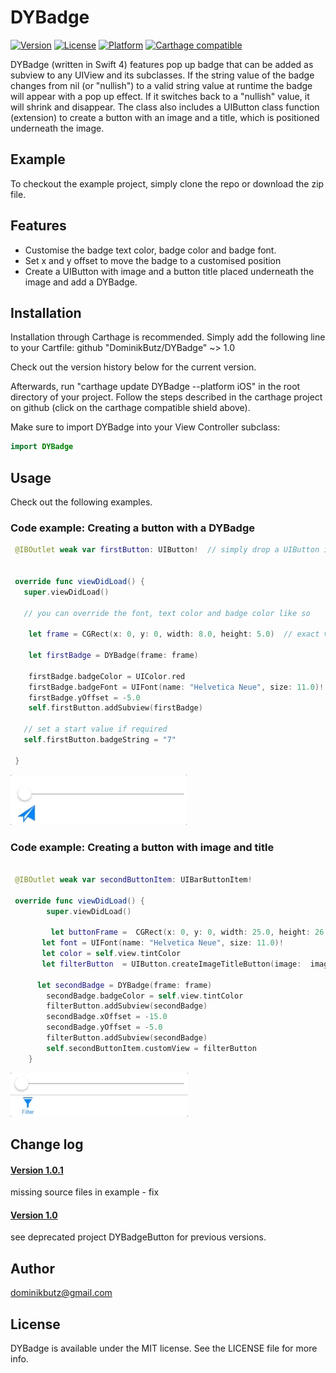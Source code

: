 # DYBadge

[![Version](https://img.shields.io/cocoapods/v/DYBadge.svg?style=flat)](http://cocoapods.org/pods/DYBadge)
[![License](https://img.shields.io/cocoapods/l/DYBadge.svg?style=flat)](http://cocoapods.org/pods/DYBadge)
[![Platform](https://img.shields.io/cocoapods/p/DYBadge.svg?style=flat)](http://cocoapods.org/pods/DYBadge)
[![Carthage compatible](https://img.shields.io/badge/Carthage-compatible-4BC51D.svg?style=flat)](https://github.com/Carthage/Carthage)


 DYBadge (written in Swift 4) features pop up badge that can be added as subview to any UIView and its subclasses. If the string value of the badge changes from nil (or "nullish") to a valid string value at runtime the badge will appear with a pop up effect. If it switches back to a "nullish" value, it will shrink and disappear.
The class also includes a UIButton  class function (extension) to create a button with an image and a title, which is positioned underneath the image. 

## Example

To checkout the example project, simply clone the repo or download the zip file. 

## Features

* Customise the badge text color, badge color and badge font.
* Set x and y offset to move the badge to a customised position
* Create a UIButton with image and a button title placed underneath the image and add a DYBadge.

## Installation


Installation through Carthage is recommended. Simply add the following line to your Cartfile:
github "DominikButz/DYBadge" ~> 1.0

Check out the version history below for the current version.

Afterwards, run "carthage update DYBadge --platform iOS" in the root directory of your project. Follow the steps described in the carthage project on github (click on the carthage compatible shield above). 

Make sure to import DYBadge into your View Controller subclass:

```Swift
import DYBadge
```

## Usage

Check out the following examples.

### Code example: Creating a button with a DYBadge


```Swift
 @IBOutlet weak var firstButton: UIButton!  // simply drop a UIButton into the VC from interface builder in storyboard
 

 override func viewDidLoad() {
   super.viewDidLoad()
   
   // you can override the font, text color and badge color like so
   
    let frame = CGRect(x: 0, y: 0, width: 8.0, height: 5.0)  // exact values are not important, they are changed according to the font size
    
    let firstBadge = DYBadge(frame: frame)
        
    firstBadge.badgeColor = UIColor.red
    firstBadge.badgeFont = UIFont(name: "Helvetica Neue", size: 11.0)!
    firstBadge.yOffset = -5.0
    self.firstButton.addSubview(firstBadge)

   // set a start value if required
   self.firstButton.badgeString = "7"
   
 }

```

![DYBadgeButton example](./gitResources/DYBadgeExample1-small.gif "Badge Button example 1") 

### Code example: Creating a button with image and title

 
```Swift

 @IBOutlet weak var secondButtonItem: UIBarButtonItem!

 override func viewDidLoad() {
	    super.viewDidLoad()
	        
		 let buttonFrame =  CGRect(x: 0, y: 0, width: 25.0, height: 26.0)
       let font = UIFont(name: "Helvetica Neue", size: 11.0)!
       let color = self.view.tintColor
       let filterButton  = UIButton.createImageTitleButton(image:  imageLiteral(resourceName: "filterButton"), title: "Filter", font: font, frame: buttonFrame, tintColor: color!)  // see extension in the DYBadge file
        
      let secondBadge = DYBadge(frame: frame)
        secondBadge.badgeColor = self.view.tintColor
        filterButton.addSubview(secondBadge)
        secondBadge.xOffset = -15.0
        secondBadge.yOffset = -5.0
        filterButton.addSubview(secondBadge)
        self.secondButtonItem.customView = filterButton
	}
```
![DYBadgeButton example](./gitResources/DYBadgeExample2-small.gif "Badge Button example 2") 

## Change log

#### [Version 1.0.1](https://github.com/DominikButz/DYBadge/releases/tag/1.0.1)
missing source files in example - fix

#### [Version 1.0](https://github.com/DominikButz/DYBadge/releases/tag/1.0)
see deprecated project DYBadgeButton for previous versions. 


## Author

dominikbutz@gmail.com

## License

DYBadge is available under the MIT license. See the LICENSE file for more info.


